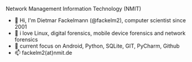 <!--
**fackelm2/fackelm2** is a ✨ _special_ ✨ repository because its `README.md` (this file) appears on your GitHub profile.

Here are some ideas to get you started:

- 🔭 I’m currently working on ...
- 🌱 I’m currently learning ...
- 👯 I’m looking to collaborate on ...
- 🤔 I’m looking for help with ...
- 💬 Ask me about ...
- 📫 How to reach me: ...
- 😄 Pronouns: ...
- ⚡ Fun fact: ...
-->

Network Management Information Technology (NMIT)
- 👋 Hi, I'm Dietmar Fackelmann (@fackelm2), computer scientist since 2001
- 💞️ i love Linux, digital forensics, mobile device forensics and network forensics
- 👀 current focus on Android, Python, SQLite, GIT, PyCharm, Github
- 📫 fackelm2(at)nmit.de
